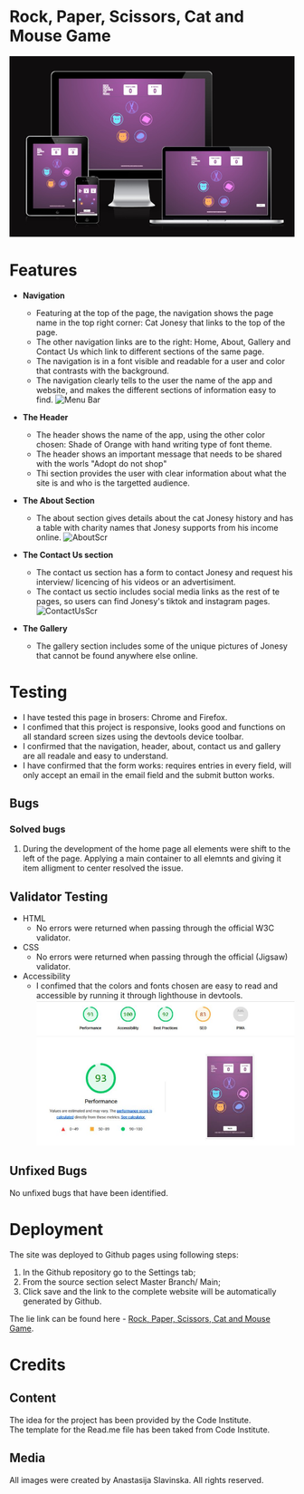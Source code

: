 # Rock, Paper, Scissors, Cat and Mouse Game

![Responsive](/assets/images/Responsive.jpg)

# Features

- **Navigation**
    - Featuring at the top of the page, the navigation shows the page name in the top right corner: Cat Jonesy that links to the top of the page.
    - The other navigation links are to the right: Home, About, Gallery and Contact Us which link to different sections of the same page. 
    - The navigation is in a font visible and readable for a user and color that contrasts with the background. 
    - The navigation clearly tells to the user the name of the app and website, and makes the different sections of information easy to find. 
    ![Menu Bar](/assets/images/menuprint.jpg)

- **The Header**
    - The header shows the name of the app, using the other color chosen: Shade of Orange with hand writing type of font theme. 
    - The header shows an important message that needs to be shared with the worls "Adopt do not shop"
    - Thi section provides the user with clear information about what the site is and who is the targetted audience. 

- **The About Section**
    - The about section gives details about the cat Jonesy history and has a table with charity names that Jonesy supports from his income online.
    ![AboutScr](/assets/images/about-page-scr.jpg)

- **The Contact Us section**
    - The contact us section has a form to contact Jonesy and request his interview/ licencing of his videos or an advertisiment. 
    - The contact us sectio includes social media links as the rest of te pages, so users can find Jonesy's tiktok and instagram pages.
    ![ContactUsScr](/assets/images/contactus-scr.jpg)


- **The Gallery**
    - The gallery section includes some of the unique pictures of Jonesy that cannot be found anywhere else online. 

# Testing
 - I have tested this page in brosers: Chrome and Firefox.
 - I confimed that this project is responsive, looks good and functions on all standard screen sizes using the devtools device toolbar.
 - I confirmed that the navigation, header, about, contact us and gallery are all readale and easy to understand. 
 - I have confirmed that the form works: requires entries in every field, will only accept an email in the email field and the submit button works. 

 ## Bugs 

 ### Solved bugs

1. During the development of the home page all elements were shift to the left of the page. Applying a main container to all elemnts and giving it item alligment to center resolved the issue. 


## Validator Testing 

- HTML 
    - No errors were returned when passing through the official W3C validator.
- CSS 
    - No errors were returned when passing through the official (Jigsaw) validator.
- Accessibility
    - I confimed that the colors and fonts chosen are easy to read and accessible by running it through lighthouse in devtools. 
    ![Accessibility](/assets/images/accessibility.jpg)

## Unfixed Bugs

No unfixed bugs that have been identified. 

# Deployment 

The site was deployed to Github pages using following steps:
1. In the Github repository go to the Settings tab;
2. From the source section select Master Branch/ Main;
3. Click save and the link to the complete website will be automatically generated by Github.

The lie link can be found here - [Rock, Paper, Scissors, Cat and Mouse Game](https://github.com/aslavinska/Rock-paper-scissors-cat-mouse).

# Credits

## Content
The idea for the project has been provided by the Code Institute.  
The template for the Read.me file has been taked from Code Institute. 

## Media
All images were created by Anastasija Slavinska. All rights reserved.